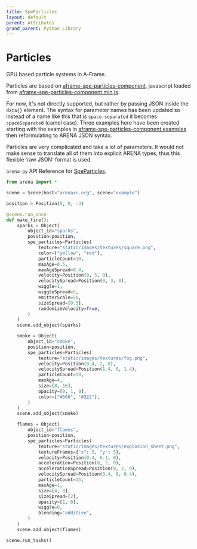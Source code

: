 ```yaml
---
title: SpeParticles
layout: default
parent: Attributes
grand_parent: Python Library
---
```


# Particles

GPU based particle systems in A-Frame.

Particles are based on [aframe-spe-particles-component](https://github.com/harlyq/aframe-spe-particles-component), javascript loaded from [aframe-spe-particles-component.min.js](https://unpkg.com/aframe-spe-particles-component@^1.0.4/dist/aframe-spe-particles-component.min.js).

For now, it's not directly supported, but rather by passing JSON inside the `data{}` element. The syntax for parameter names has been updated so instead of a name like this that is `space-separated` it becomes `spaceSeparated` (camel case). Three examples here have been created starting with the examples in [aframe-spe-particles-component examples](https://harlyq.github.io/aframe-spe-particles-component/) then reformulating to ARENA JSON syntax.

Particles are very complicated and take a lot of parameters. It would not make sense to translate all of them into explicit ARENA types, thus this flexible 'raw JSON' format is used.

`arena-py` API Reference for [SpeParticles](/content/python-api/attributes/spe_particles).

```python
from arena import *

scene = Scene(host="arenaxr.org", scene="example")

position = Position(0, 0, -3)

@scene.run_once
def make_fire():
    sparks = Object(
        object_id="sparks",
        position=position,
        spe_particles=Particles(
            texture="static/images/textures/square.png",
            color=["yellow", "red"],
            particleCount=10,
            maxAge=0.5,
            maxAgeSpread=0.4,
            velocity=Position(0, 5, 0),
            velocitySpread=Position(0, 3, 0),
            wiggle=1,
            wiggleSpread=5,
            emitterScale=50,
            sizeSpread=[0.5],
            randomizeVelocity=True,
        )
    )
    scene.add_object(sparks)

    smoke = Object(
        object_id="smoke",
        position=position,
        spe_particles=Particles(
            texture="static/images/textures/fog.png",
            velocity=Position(0.4, 2, 0),
            velocitySpread=Position(1.4, 0, 1.4),
            particleCount=50,
            maxAge=4,
            size=[8, 16],
            opacity=[0, 1, 0],
            color=["#666", "#222"],
        )
    )
    scene.add_object(smoke)

    flames = Object(
        object_id="flames",
        position=position,
        spe_particles=Particles(
            texture="static/images/textures/explosion_sheet.png",
            textureFrames={"x": 5, "y": 5},
            velocity=Position(0.4, 0.1, 0),
            acceleration=Position(0, 2, 0),
            accelerationSpread=Position(0, 2, 0),
            velocitySpread=Position(0.4, 0, 0.4),
            particleCount=15,
            maxAge=1,
            size=[4, 8],
            sizeSpread=[2],
            opacity=[1, 0],
            wiggle=0,
            blending="additive",
        )
    )
    scene.add_object(flames)

scene.run_tasks()
```
